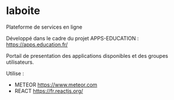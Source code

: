 # laboite

Plateforme de services en ligne

Développé dans le cadre du projet APPS-EDUCATION : https://apps.education.fr/

Portail de presentation des applications disponibles et des groupes utilisateurs.

Utilise : 
 - METEOR https://www.meteor.com
 - REACT  https://fr.reactjs.org/

